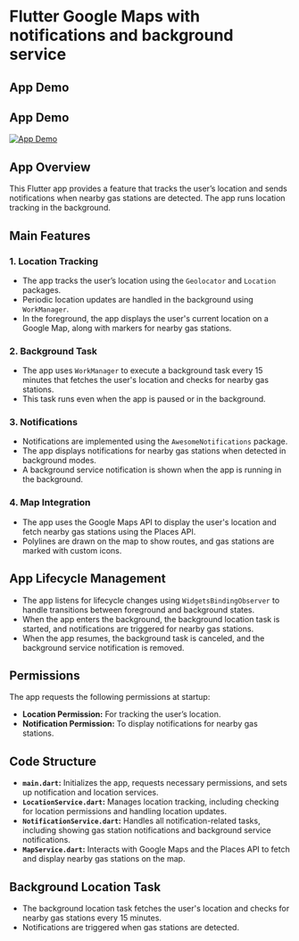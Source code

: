# Flutter Google Maps with notifications and background service

## App Demo

## App Demo

[![App Demo](https://github.com/user-attachments/assets/2fcf3a9c-b424-41ec-88bc-03936701d9bf)](https://github.com/user-attachments/assets/2fcf3a9c-b424-41ec-88bc-03936701d9bf)


## App Overview
This Flutter app provides a feature that tracks the user’s location and sends notifications when nearby gas stations are detected. The app runs location tracking in the background.

## Main Features

### 1. Location Tracking
- The app tracks the user’s location using the `Geolocator` and `Location` packages.
- Periodic location updates are handled in the background using `WorkManager`.
- In the foreground, the app displays the user's current location on a Google Map, along with markers for nearby gas stations.

### 2. Background Task
- The app uses `WorkManager` to execute a background task every 15 minutes that fetches the user's location and checks for nearby gas stations.
- This task runs even when the app is paused or in the background.

### 3. Notifications
- Notifications are implemented using the `AwesomeNotifications` package.
- The app displays notifications for nearby gas stations when detected in background modes.
- A background service notification is shown when the app is running in the background.

### 4. Map Integration
- The app uses the Google Maps API to display the user's location and fetch nearby gas stations using the Places API.
- Polylines are drawn on the map to show routes, and gas stations are marked with custom icons.

## App Lifecycle Management
- The app listens for lifecycle changes using `WidgetsBindingObserver` to handle transitions between foreground and background states.
- When the app enters the background, the background location task is started, and notifications are triggered for nearby gas stations.
- When the app resumes, the background task is canceled, and the background service notification is removed.

## Permissions
The app requests the following permissions at startup:
- **Location Permission:** For tracking the user’s location.
- **Notification Permission:** To display notifications for nearby gas stations.

## Code Structure

- **`main.dart`:** Initializes the app, requests necessary permissions, and sets up notification and location services.
- **`LocationService.dart`:** Manages location tracking, including checking for location permissions and handling location updates.
- **`NotificationService.dart`:** Handles all notification-related tasks, including showing gas station notifications and background service notifications.
- **`MapService.dart`:** Interacts with Google Maps and the Places API to fetch and display nearby gas stations on the map.

## Background Location Task
- The background location task fetches the user's location and checks for nearby gas stations every 15 minutes.
- Notifications are triggered when gas stations are detected.
